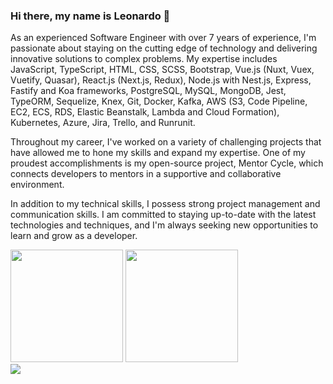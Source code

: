 ### Hi there, my name is Leonardo 👋

As an experienced Software Engineer with over 7 years of experience, I'm passionate about staying on the cutting edge of technology and delivering innovative solutions to complex problems. My expertise includes JavaScript, TypeScript, HTML, CSS, SCSS, Bootstrap, Vue.js (Nuxt, Vuex, Vuetify, Quasar), React.js (Next.js, Redux), Node.js with Nest.js, Express, Fastify and Koa frameworks, PostgreSQL, MySQL, MongoDB, Jest, TypeORM, Sequelize, Knex, Git, Docker, Kafka, AWS (S3, Code Pipeline, EC2, ECS, RDS, Elastic Beanstalk, Lambda and Cloud Formation), Kubernetes, Azure, Jira, Trello, and Runrunit.

Throughout my career, I've worked on a variety of challenging projects that have allowed me to hone my skills and expand my expertise. One of my proudest accomplishments is my open-source project, Mentor Cycle, which connects developers to mentors in a supportive and collaborative environment.

In addition to my technical skills, I possess strong project management and communication skills. I am committed to staying up-to-date with the latest technologies and techniques, and I'm always seeking new opportunities to learn and grow as a developer.

<div>
  <img height="180em"  src="https://github-readme-stats.vercel.app/api?username=oliveirabalsa&show_icons=true&theme=dracula&show=reviews"/>
  <img height="180em"  src="https://github-readme-stats.vercel.app/api/top-langs/?username=oliveirabalsa&layout=compact&hide=shell&theme=dracula"/>
</div>
<div>
  <a href="https://www.linkedin.com/in/leonardo-balsalobre/" target="_blank"><img src="https://img.shields.io/badge/-LinkedIn-%230077B5?style=for-the-badge&logo=linkedin&logoColor=white" target="_blank"></a> 
  
</div>




